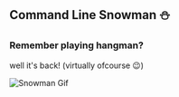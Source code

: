 ## Command Line Snowman ⛄️

### Remember playing hangman?

well it's back! (virtually ofcourse 😉)

![Snowman Gif](https://github.com/Tpichardo/FSW-CLI-Snowman/blob/master/fsw-CLI-snowman%20copy.gif)

